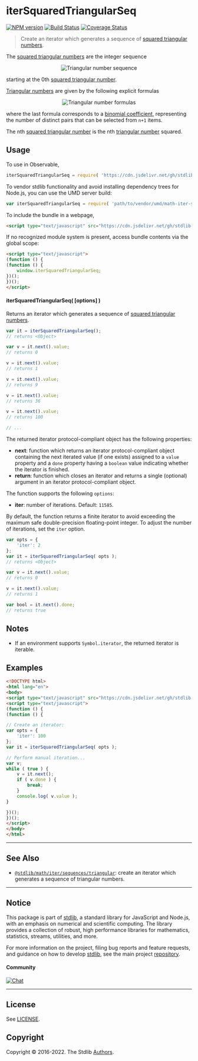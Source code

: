 <!--

@license Apache-2.0

Copyright (c) 2020 The Stdlib Authors.

Licensed under the Apache License, Version 2.0 (the "License");
you may not use this file except in compliance with the License.
You may obtain a copy of the License at

   http://www.apache.org/licenses/LICENSE-2.0

Unless required by applicable law or agreed to in writing, software
distributed under the License is distributed on an "AS IS" BASIS,
WITHOUT WARRANTIES OR CONDITIONS OF ANY KIND, either express or implied.
See the License for the specific language governing permissions and
limitations under the License.

-->

# iterSquaredTriangularSeq

[![NPM version][npm-image]][npm-url] [![Build Status][test-image]][test-url] [![Coverage Status][coverage-image]][coverage-url] <!-- [![dependencies][dependencies-image]][dependencies-url] -->

> Create an iterator which generates a sequence of [squared triangular numbers][oeis-a000537].

<!-- Section to include introductory text. Make sure to keep an empty line after the intro `section` element and another before the `/section` close. -->

<section class="intro">

The [squared triangular numbers][squared-triangular-number] are the integer sequence

<!-- <equation class="equation" label="eq:squared_triangular_numbers_sequence" align="center" raw="0, 1, 9, 36, 100, 225, 441, 784, 1296, 2025, 3025, 4356, \ldots" alt="Triangular number sequence"> -->

<div class="equation" align="center" data-raw-text="0, 1, 9, 36, 100, 225, 441, 784, 1296, 2025, 3025, 4356, \ldots" data-equation="eq:squared_triangular_numbers_sequence">
    <img src="https://cdn.jsdelivr.net/gh/stdlib-js/stdlib@ffa1a1acab2d2c9973d3ad22a5dfc25afd86767a/lib/node_modules/@stdlib/math/iter/sequences/squared-triangular/docs/img/equation_squared_triangular_numbers_sequence.svg" alt="Triangular number sequence">
    <br>
</div>

<!-- </equation> -->

starting at the 0th [squared triangular number][squared-triangular-number].

[Triangular numbers][@stdlib/math/iter/sequences/triangular] are given by the following explicit formulas

<!-- <equation class="equation" label="eq:triangular_numbers" align="center" raw="T_n = \sum_{i=1}^{n} i = 1 + 2 + 3 + \ldots + n = \frac{n(n+1)}{2} = \binom{n+1}{2}" alt="Triangular number formulas"> -->

<div class="equation" align="center" data-raw-text="T_n = \sum_{i=1}^{n} i = 1 + 2 + 3 + \ldots + n = \frac{n(n+1)}{2} = \binom{n+1}{2}" data-equation="eq:triangular_numbers">
    <img src="https://cdn.jsdelivr.net/gh/stdlib-js/stdlib@ffa1a1acab2d2c9973d3ad22a5dfc25afd86767a/lib/node_modules/@stdlib/math/iter/sequences/squared-triangular/docs/img/equation_triangular_numbers.svg" alt="Triangular number formulas">
    <br>
</div>

<!-- </equation> -->

where the last formula corresponds to a [binomial coefficient][@stdlib/math/base/special/binomcoef], representing the number of distinct pairs that can be selected from `n+1` items.

The nth [squared triangular number][squared-triangular-number] is the nth [triangular number][@stdlib/math/iter/sequences/triangular] squared.

</section>

<!-- /.intro -->

<!-- Package usage documentation. -->



<section class="usage">

## Usage

To use in Observable,

```javascript
iterSquaredTriangularSeq = require( 'https://cdn.jsdelivr.net/gh/stdlib-js/math-iter-sequences-squared-triangular@umd/browser.js' )
```

To vendor stdlib functionality and avoid installing dependency trees for Node.js, you can use the UMD server build:

```javascript
var iterSquaredTriangularSeq = require( 'path/to/vendor/umd/math-iter-sequences-squared-triangular/index.js' )
```

To include the bundle in a webpage,

```html
<script type="text/javascript" src="https://cdn.jsdelivr.net/gh/stdlib-js/math-iter-sequences-squared-triangular@umd/browser.js"></script>
```

If no recognized module system is present, access bundle contents via the global scope:

```html
<script type="text/javascript">
(function () {
(function () {
    window.iterSquaredTriangularSeq;
})();
})();
</script>
```

#### iterSquaredTriangularSeq( \[options] )

Returns an iterator which generates a sequence of [squared triangular numbers][squared-triangular-number].

```javascript
var it = iterSquaredTriangularSeq();
// returns <Object>

var v = it.next().value;
// returns 0

v = it.next().value;
// returns 1

v = it.next().value;
// returns 9

v = it.next().value;
// returns 36

v = it.next().value;
// returns 100

// ...
```

The returned iterator protocol-compliant object has the following properties:

-   **next**: function which returns an iterator protocol-compliant object containing the next iterated value (if one exists) assigned to a `value` property and a `done` property having a `boolean` value indicating whether the iterator is finished.
-   **return**: function which closes an iterator and returns a single (optional) argument in an iterator protocol-compliant object.

The function supports the following `options`:

-   **iter**: number of iterations. Default: `11585`.

By default, the function returns a finite iterator to avoid exceeding the maximum safe double-precision floating-point integer. To adjust the number of iterations, set the `iter` option.

```javascript
var opts = {
    'iter': 2
};
var it = iterSquaredTriangularSeq( opts );
// returns <Object>

var v = it.next().value;
// returns 0

v = it.next().value;
// returns 1

var bool = it.next().done;
// returns true
```

</section>

<!-- /.usage -->

<!-- Package usage notes. Make sure to keep an empty line after the `section` element and another before the `/section` close. -->

<section class="notes">

## Notes

-   If an environment supports `Symbol.iterator`, the returned iterator is iterable.

</section>

<!-- /.notes -->

<!-- Package usage examples. -->

<section class="examples">

## Examples

<!-- eslint no-undef: "error" -->

```html
<!DOCTYPE html>
<html lang="en">
<body>
<script type="text/javascript" src="https://cdn.jsdelivr.net/gh/stdlib-js/math-iter-sequences-squared-triangular@umd/browser.js"></script>
<script type="text/javascript">
(function () {
(function () {

// Create an iterator:
var opts = {
    'iter': 100
};
var it = iterSquaredTriangularSeq( opts );

// Perform manual iteration...
var v;
while ( true ) {
    v = it.next();
    if ( v.done ) {
        break;
    }
    console.log( v.value );
}

})();
})();
</script>
</body>
</html>
```

</section>

<!-- /.examples -->

<!-- Section to include cited references. If references are included, add a horizontal rule *before* the section. Make sure to keep an empty line after the `section` element and another before the `/section` close. -->

<section class="references">

</section>

<!-- /.references -->

<!-- Section for related `stdlib` packages. Do not manually edit this section, as it is automatically populated. -->

<section class="related">

* * *

## See Also

-   <span class="package-name">[`@stdlib/math/iter/sequences/triangular`][@stdlib/math/iter/sequences/triangular]</span><span class="delimiter">: </span><span class="description">create an iterator which generates a sequence of triangular numbers.</span>

</section>

<!-- /.related -->

<!-- Section for all links. Make sure to keep an empty line after the `section` element and another before the `/section` close. -->


<section class="main-repo" >

* * *

## Notice

This package is part of [stdlib][stdlib], a standard library for JavaScript and Node.js, with an emphasis on numerical and scientific computing. The library provides a collection of robust, high performance libraries for mathematics, statistics, streams, utilities, and more.

For more information on the project, filing bug reports and feature requests, and guidance on how to develop [stdlib][stdlib], see the main project [repository][stdlib].

#### Community

[![Chat][chat-image]][chat-url]

---

## License

See [LICENSE][stdlib-license].


## Copyright

Copyright &copy; 2016-2022. The Stdlib [Authors][stdlib-authors].

</section>

<!-- /.stdlib -->

<!-- Section for all links. Make sure to keep an empty line after the `section` element and another before the `/section` close. -->

<section class="links">

[npm-image]: http://img.shields.io/npm/v/@stdlib/math-iter-sequences-squared-triangular.svg
[npm-url]: https://npmjs.org/package/@stdlib/math-iter-sequences-squared-triangular

[test-image]: https://github.com/stdlib-js/math-iter-sequences-squared-triangular/actions/workflows/test.yml/badge.svg?branch=main
[test-url]: https://github.com/stdlib-js/math-iter-sequences-squared-triangular/actions/workflows/test.yml?query=branch:main

[coverage-image]: https://img.shields.io/codecov/c/github/stdlib-js/math-iter-sequences-squared-triangular/main.svg
[coverage-url]: https://codecov.io/github/stdlib-js/math-iter-sequences-squared-triangular?branch=main

<!--

[dependencies-image]: https://img.shields.io/david/stdlib-js/math-iter-sequences-squared-triangular.svg
[dependencies-url]: https://david-dm.org/stdlib-js/math-iter-sequences-squared-triangular/main

-->

[chat-image]: https://img.shields.io/gitter/room/stdlib-js/stdlib.svg
[chat-url]: https://gitter.im/stdlib-js/stdlib/

[stdlib]: https://github.com/stdlib-js/stdlib

[stdlib-authors]: https://github.com/stdlib-js/stdlib/graphs/contributors

[umd]: https://github.com/umdjs/umd
[es-module]: https://developer.mozilla.org/en-US/docs/Web/JavaScript/Guide/Modules

[deno-url]: https://github.com/stdlib-js/math-iter-sequences-squared-triangular/tree/deno
[umd-url]: https://github.com/stdlib-js/math-iter-sequences-squared-triangular/tree/umd
[esm-url]: https://github.com/stdlib-js/math-iter-sequences-squared-triangular/tree/esm
[branches-url]: https://github.com/stdlib-js/math-iter-sequences-squared-triangular/blob/main/branches.md

[stdlib-license]: https://raw.githubusercontent.com/stdlib-js/math-iter-sequences-squared-triangular/main/LICENSE

[oeis-a000537]: https://oeis.org/A000537

[squared-triangular-number]: https://en.wikipedia.org/wiki/Squared_triangular_number

[@stdlib/math/base/special/binomcoef]: https://github.com/stdlib-js/math-base-special-binomcoef/tree/umd/tree/umd

<!-- <related-links> -->

[@stdlib/math/iter/sequences/triangular]: https://github.com/stdlib-js/math-iter-sequences-triangular/tree/umd/tree/umd

<!-- </related-links> -->

</section>

<!-- /.links -->
